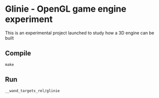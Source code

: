 Glinie - OpenGL game engine experiment
==================================

This is an experimental project launched to study how a 3D engine can be built

## Compile

    make

## Run

    __wand_targets_rel/glinie
